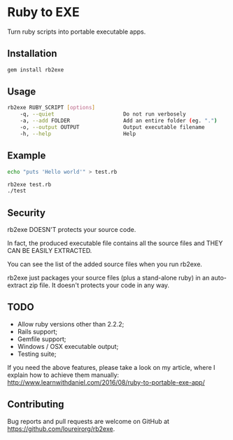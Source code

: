 # Ruby to EXE

Turn ruby scripts into portable executable apps.

## Installation

```ruby
gem install rb2exe
```

## Usage

```bash
rb2exe RUBY_SCRIPT [options]
    -q, --quiet                      Do not run verbosely
    -a, --add FOLDER                 Add an entire folder (eg. ".")
    -o, --output OUTPUT              Output executable filename
    -h, --help                       Help
```

## Example
```bash
echo "puts 'Hello world'" > test.rb

rb2exe test.rb
./test
```


## Security

rb2exe DOESN'T protects your source code.

In fact, the produced executable file contains all the source files and THEY CAN BE EASILY EXTRACTED.

You can see the list of the added source files when you run rb2exe.

rb2exe just packages your source files (plus a stand-alone ruby) in an auto-extract zip file. It doesn't protects your code in any way.


## TODO

* Allow ruby versions other than 2.2.2;
* Rails support;
* Gemfile support;
* Windows / OSX executable output;
* Testing suite;

If you need the above features, please take a look on my article, where I explain how to achieve them manually:
http://www.learnwithdaniel.com/2016/08/ruby-to-portable-exe-app/

## Contributing

Bug reports and pull requests are welcome on GitHub at https://github.com/loureirorg/rb2exe.
